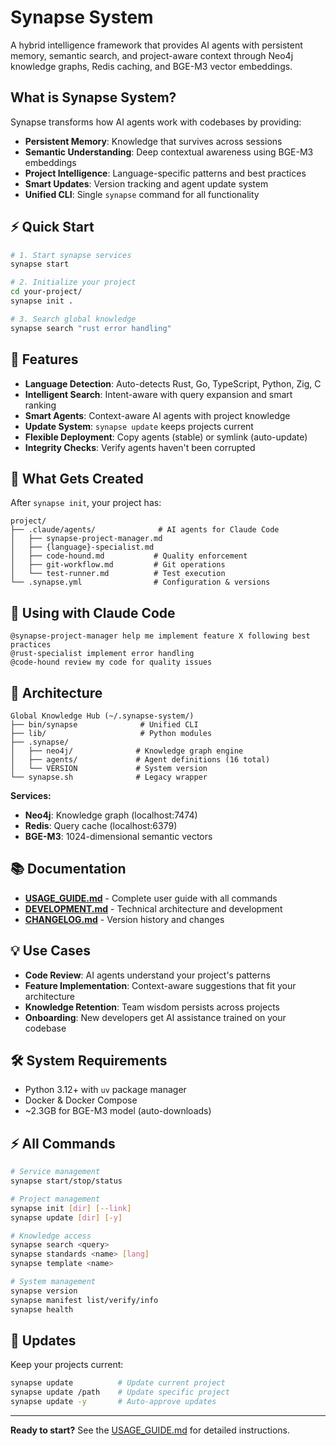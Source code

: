 # Synapse System

A hybrid intelligence framework that provides AI agents with persistent memory, semantic search, and project-aware context through Neo4j knowledge graphs, Redis caching, and BGE-M3 vector embeddings.

## What is Synapse System?

Synapse transforms how AI agents work with codebases by providing:

- **Persistent Memory**: Knowledge that survives across sessions
- **Semantic Understanding**: Deep contextual awareness using BGE-M3 embeddings
- **Project Intelligence**: Language-specific patterns and best practices
- **Smart Updates**: Version tracking and agent update system
- **Unified CLI**: Single `synapse` command for all functionality

## ⚡ Quick Start

```bash
# 1. Start synapse services
synapse start

# 2. Initialize your project
cd your-project/
synapse init .

# 3. Search global knowledge
synapse search "rust error handling"
```

## 🎯 Features

- **Language Detection**: Auto-detects Rust, Go, TypeScript, Python, Zig, C
- **Intelligent Search**: Intent-aware with query expansion and smart ranking
- **Smart Agents**: Context-aware AI agents with project knowledge
- **Update System**: `synapse update` keeps projects current
- **Flexible Deployment**: Copy agents (stable) or symlink (auto-update)
- **Integrity Checks**: Verify agents haven't been corrupted

## 📁 What Gets Created

After `synapse init`, your project has:

```
project/
├── .claude/agents/              # AI agents for Claude Code
│   ├── synapse-project-manager.md
│   ├── {language}-specialist.md
│   ├── code-hound.md           # Quality enforcement
│   ├── git-workflow.md         # Git operations
│   └── test-runner.md          # Test execution
└── .synapse.yml                # Configuration & versions
```

## 🤖 Using with Claude Code

```
@synapse-project-manager help me implement feature X following best practices
@rust-specialist implement error handling
@code-hound review my code for quality issues
```

## 🔧 Architecture

```
Global Knowledge Hub (~/.synapse-system/)
├── bin/synapse              # Unified CLI
├── lib/                     # Python modules
├── .synapse/
│   ├── neo4j/              # Knowledge graph engine
│   ├── agents/             # Agent definitions (16 total)
│   └── VERSION             # System version
└── synapse.sh              # Legacy wrapper
```

**Services:**
- **Neo4j**: Knowledge graph (localhost:7474)
- **Redis**: Query cache (localhost:6379)
- **BGE-M3**: 1024-dimensional semantic vectors

## 📚 Documentation

- **[USAGE_GUIDE.md](USAGE_GUIDE.md)** - Complete user guide with all commands
- **[DEVELOPMENT.md](DEVELOPMENT.md)** - Technical architecture and development
- **[CHANGELOG.md](CHANGELOG.md)** - Version history and changes

## 💡 Use Cases

- **Code Review**: AI agents understand your project's patterns
- **Feature Implementation**: Context-aware suggestions that fit your architecture
- **Knowledge Retention**: Team wisdom persists across projects
- **Onboarding**: New developers get AI assistance trained on your codebase

## 🛠️ System Requirements

- Python 3.12+ with `uv` package manager
- Docker & Docker Compose
- ~2.3GB for BGE-M3 model (auto-downloads)

## ⚡ All Commands

```bash
# Service management
synapse start/stop/status

# Project management
synapse init [dir] [--link]
synapse update [dir] [-y]

# Knowledge access
synapse search <query>
synapse standards <name> [lang]
synapse template <name>

# System management
synapse version
synapse manifest list/verify/info
synapse health
```

## 🔄 Updates

Keep your projects current:

```bash
synapse update          # Update current project
synapse update /path    # Update specific project
synapse update -y       # Auto-approve updates
```

---

**Ready to start?** See the [USAGE_GUIDE.md](USAGE_GUIDE.md) for detailed instructions.